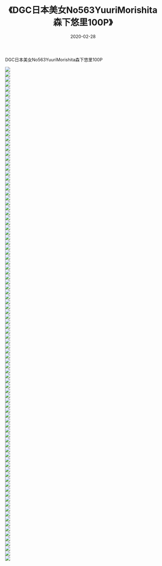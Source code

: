 ﻿---
layout: post
title:  《DGC日本美女No563YuuriMorishita森下悠里100P》
date:   2020-02-28
img: http://pic.660000.xyz/1:/性感/2020/DGC日本美女No563YuuriMorishita森下悠里100P/000.jpg
categories: [美女, 清纯, 唯美]
---

DGC日本美女No563YuuriMorishita森下悠里100P

  ![](http://pic.660000.xyz/1:/性感/2020/DGC日本美女No563YuuriMorishita森下悠里100P/001.jpg) <br> ![](http://pic.660000.xyz/1:/性感/2020/DGC日本美女No563YuuriMorishita森下悠里100P/002.jpg) <br> ![](http://pic.660000.xyz/1:/性感/2020/DGC日本美女No563YuuriMorishita森下悠里100P/003.jpg) <br> ![](http://pic.660000.xyz/1:/性感/2020/DGC日本美女No563YuuriMorishita森下悠里100P/004.jpg) <br> ![](http://pic.660000.xyz/1:/性感/2020/DGC日本美女No563YuuriMorishita森下悠里100P/005.jpg) <br> ![](http://pic.660000.xyz/1:/性感/2020/DGC日本美女No563YuuriMorishita森下悠里100P/006.jpg) <br> ![](http://pic.660000.xyz/1:/性感/2020/DGC日本美女No563YuuriMorishita森下悠里100P/007.jpg) <br> ![](http://pic.660000.xyz/1:/性感/2020/DGC日本美女No563YuuriMorishita森下悠里100P/008.jpg) <br> ![](http://pic.660000.xyz/1:/性感/2020/DGC日本美女No563YuuriMorishita森下悠里100P/009.jpg) <br> ![](http://pic.660000.xyz/1:/性感/2020/DGC日本美女No563YuuriMorishita森下悠里100P/010.jpg) <br> ![](http://pic.660000.xyz/1:/性感/2020/DGC日本美女No563YuuriMorishita森下悠里100P/011.jpg) <br> ![](http://pic.660000.xyz/1:/性感/2020/DGC日本美女No563YuuriMorishita森下悠里100P/012.jpg) <br> ![](http://pic.660000.xyz/1:/性感/2020/DGC日本美女No563YuuriMorishita森下悠里100P/013.jpg) <br> ![](http://pic.660000.xyz/1:/性感/2020/DGC日本美女No563YuuriMorishita森下悠里100P/014.jpg) <br> ![](http://pic.660000.xyz/1:/性感/2020/DGC日本美女No563YuuriMorishita森下悠里100P/015.jpg) <br> ![](http://pic.660000.xyz/1:/性感/2020/DGC日本美女No563YuuriMorishita森下悠里100P/016.jpg) <br> ![](http://pic.660000.xyz/1:/性感/2020/DGC日本美女No563YuuriMorishita森下悠里100P/017.jpg) <br> ![](http://pic.660000.xyz/1:/性感/2020/DGC日本美女No563YuuriMorishita森下悠里100P/018.jpg) <br> ![](http://pic.660000.xyz/1:/性感/2020/DGC日本美女No563YuuriMorishita森下悠里100P/019.jpg) <br> ![](http://pic.660000.xyz/1:/性感/2020/DGC日本美女No563YuuriMorishita森下悠里100P/020.jpg) <br> ![](http://pic.660000.xyz/1:/性感/2020/DGC日本美女No563YuuriMorishita森下悠里100P/021.jpg) <br> ![](http://pic.660000.xyz/1:/性感/2020/DGC日本美女No563YuuriMorishita森下悠里100P/022.jpg) <br> ![](http://pic.660000.xyz/1:/性感/2020/DGC日本美女No563YuuriMorishita森下悠里100P/023.jpg) <br> ![](http://pic.660000.xyz/1:/性感/2020/DGC日本美女No563YuuriMorishita森下悠里100P/024.jpg) <br> ![](http://pic.660000.xyz/1:/性感/2020/DGC日本美女No563YuuriMorishita森下悠里100P/025.jpg) <br> ![](http://pic.660000.xyz/1:/性感/2020/DGC日本美女No563YuuriMorishita森下悠里100P/026.jpg) <br> ![](http://pic.660000.xyz/1:/性感/2020/DGC日本美女No563YuuriMorishita森下悠里100P/027.jpg) <br> ![](http://pic.660000.xyz/1:/性感/2020/DGC日本美女No563YuuriMorishita森下悠里100P/028.jpg) <br> ![](http://pic.660000.xyz/1:/性感/2020/DGC日本美女No563YuuriMorishita森下悠里100P/029.jpg) <br> ![](http://pic.660000.xyz/1:/性感/2020/DGC日本美女No563YuuriMorishita森下悠里100P/030.jpg) <br> ![](http://pic.660000.xyz/1:/性感/2020/DGC日本美女No563YuuriMorishita森下悠里100P/031.jpg) <br> ![](http://pic.660000.xyz/1:/性感/2020/DGC日本美女No563YuuriMorishita森下悠里100P/032.jpg) <br> ![](http://pic.660000.xyz/1:/性感/2020/DGC日本美女No563YuuriMorishita森下悠里100P/033.jpg) <br> ![](http://pic.660000.xyz/1:/性感/2020/DGC日本美女No563YuuriMorishita森下悠里100P/034.jpg) <br> ![](http://pic.660000.xyz/1:/性感/2020/DGC日本美女No563YuuriMorishita森下悠里100P/035.jpg) <br> ![](http://pic.660000.xyz/1:/性感/2020/DGC日本美女No563YuuriMorishita森下悠里100P/036.jpg) <br> ![](http://pic.660000.xyz/1:/性感/2020/DGC日本美女No563YuuriMorishita森下悠里100P/037.jpg) <br> ![](http://pic.660000.xyz/1:/性感/2020/DGC日本美女No563YuuriMorishita森下悠里100P/038.jpg) <br> ![](http://pic.660000.xyz/1:/性感/2020/DGC日本美女No563YuuriMorishita森下悠里100P/039.jpg) <br> ![](http://pic.660000.xyz/1:/性感/2020/DGC日本美女No563YuuriMorishita森下悠里100P/040.jpg) <br> ![](http://pic.660000.xyz/1:/性感/2020/DGC日本美女No563YuuriMorishita森下悠里100P/041.jpg) <br> ![](http://pic.660000.xyz/1:/性感/2020/DGC日本美女No563YuuriMorishita森下悠里100P/042.jpg) <br> ![](http://pic.660000.xyz/1:/性感/2020/DGC日本美女No563YuuriMorishita森下悠里100P/043.jpg) <br> ![](http://pic.660000.xyz/1:/性感/2020/DGC日本美女No563YuuriMorishita森下悠里100P/044.jpg) <br> ![](http://pic.660000.xyz/1:/性感/2020/DGC日本美女No563YuuriMorishita森下悠里100P/045.jpg) <br> ![](http://pic.660000.xyz/1:/性感/2020/DGC日本美女No563YuuriMorishita森下悠里100P/046.jpg) <br> ![](http://pic.660000.xyz/1:/性感/2020/DGC日本美女No563YuuriMorishita森下悠里100P/047.jpg) <br> ![](http://pic.660000.xyz/1:/性感/2020/DGC日本美女No563YuuriMorishita森下悠里100P/048.jpg) <br> ![](http://pic.660000.xyz/1:/性感/2020/DGC日本美女No563YuuriMorishita森下悠里100P/049.jpg) <br> ![](http://pic.660000.xyz/1:/性感/2020/DGC日本美女No563YuuriMorishita森下悠里100P/050.jpg) <br> ![](http://pic.660000.xyz/1:/性感/2020/DGC日本美女No563YuuriMorishita森下悠里100P/051.jpg) <br> ![](http://pic.660000.xyz/1:/性感/2020/DGC日本美女No563YuuriMorishita森下悠里100P/052.jpg) <br> ![](http://pic.660000.xyz/1:/性感/2020/DGC日本美女No563YuuriMorishita森下悠里100P/053.jpg) <br> ![](http://pic.660000.xyz/1:/性感/2020/DGC日本美女No563YuuriMorishita森下悠里100P/054.jpg) <br> ![](http://pic.660000.xyz/1:/性感/2020/DGC日本美女No563YuuriMorishita森下悠里100P/055.jpg) <br> ![](http://pic.660000.xyz/1:/性感/2020/DGC日本美女No563YuuriMorishita森下悠里100P/056.jpg) <br> ![](http://pic.660000.xyz/1:/性感/2020/DGC日本美女No563YuuriMorishita森下悠里100P/057.jpg) <br> ![](http://pic.660000.xyz/1:/性感/2020/DGC日本美女No563YuuriMorishita森下悠里100P/058.jpg) <br> ![](http://pic.660000.xyz/1:/性感/2020/DGC日本美女No563YuuriMorishita森下悠里100P/059.jpg) <br> ![](http://pic.660000.xyz/1:/性感/2020/DGC日本美女No563YuuriMorishita森下悠里100P/060.jpg) <br> ![](http://pic.660000.xyz/1:/性感/2020/DGC日本美女No563YuuriMorishita森下悠里100P/061.jpg) <br> ![](http://pic.660000.xyz/1:/性感/2020/DGC日本美女No563YuuriMorishita森下悠里100P/062.jpg) <br> ![](http://pic.660000.xyz/1:/性感/2020/DGC日本美女No563YuuriMorishita森下悠里100P/063.jpg) <br> ![](http://pic.660000.xyz/1:/性感/2020/DGC日本美女No563YuuriMorishita森下悠里100P/064.jpg) <br> ![](http://pic.660000.xyz/1:/性感/2020/DGC日本美女No563YuuriMorishita森下悠里100P/065.jpg) <br> ![](http://pic.660000.xyz/1:/性感/2020/DGC日本美女No563YuuriMorishita森下悠里100P/066.jpg) <br> ![](http://pic.660000.xyz/1:/性感/2020/DGC日本美女No563YuuriMorishita森下悠里100P/067.jpg) <br> ![](http://pic.660000.xyz/1:/性感/2020/DGC日本美女No563YuuriMorishita森下悠里100P/068.jpg) <br> ![](http://pic.660000.xyz/1:/性感/2020/DGC日本美女No563YuuriMorishita森下悠里100P/069.jpg) <br> ![](http://pic.660000.xyz/1:/性感/2020/DGC日本美女No563YuuriMorishita森下悠里100P/070.jpg) <br> ![](http://pic.660000.xyz/1:/性感/2020/DGC日本美女No563YuuriMorishita森下悠里100P/071.jpg) <br> ![](http://pic.660000.xyz/1:/性感/2020/DGC日本美女No563YuuriMorishita森下悠里100P/072.jpg) <br> ![](http://pic.660000.xyz/1:/性感/2020/DGC日本美女No563YuuriMorishita森下悠里100P/073.jpg) <br> ![](http://pic.660000.xyz/1:/性感/2020/DGC日本美女No563YuuriMorishita森下悠里100P/074.jpg) <br> ![](http://pic.660000.xyz/1:/性感/2020/DGC日本美女No563YuuriMorishita森下悠里100P/075.jpg) <br> ![](http://pic.660000.xyz/1:/性感/2020/DGC日本美女No563YuuriMorishita森下悠里100P/076.jpg) <br> ![](http://pic.660000.xyz/1:/性感/2020/DGC日本美女No563YuuriMorishita森下悠里100P/077.jpg) <br> ![](http://pic.660000.xyz/1:/性感/2020/DGC日本美女No563YuuriMorishita森下悠里100P/078.jpg) <br> ![](http://pic.660000.xyz/1:/性感/2020/DGC日本美女No563YuuriMorishita森下悠里100P/079.jpg) <br> ![](http://pic.660000.xyz/1:/性感/2020/DGC日本美女No563YuuriMorishita森下悠里100P/080.jpg) <br> ![](http://pic.660000.xyz/1:/性感/2020/DGC日本美女No563YuuriMorishita森下悠里100P/081.jpg) <br> ![](http://pic.660000.xyz/1:/性感/2020/DGC日本美女No563YuuriMorishita森下悠里100P/082.jpg) <br> ![](http://pic.660000.xyz/1:/性感/2020/DGC日本美女No563YuuriMorishita森下悠里100P/083.jpg) <br> ![](http://pic.660000.xyz/1:/性感/2020/DGC日本美女No563YuuriMorishita森下悠里100P/084.jpg) <br> ![](http://pic.660000.xyz/1:/性感/2020/DGC日本美女No563YuuriMorishita森下悠里100P/085.jpg) <br> ![](http://pic.660000.xyz/1:/性感/2020/DGC日本美女No563YuuriMorishita森下悠里100P/086.jpg) <br> ![](http://pic.660000.xyz/1:/性感/2020/DGC日本美女No563YuuriMorishita森下悠里100P/087.jpg) <br> ![](http://pic.660000.xyz/1:/性感/2020/DGC日本美女No563YuuriMorishita森下悠里100P/088.jpg) <br> ![](http://pic.660000.xyz/1:/性感/2020/DGC日本美女No563YuuriMorishita森下悠里100P/089.jpg) <br> ![](http://pic.660000.xyz/1:/性感/2020/DGC日本美女No563YuuriMorishita森下悠里100P/090.jpg) <br> ![](http://pic.660000.xyz/1:/性感/2020/DGC日本美女No563YuuriMorishita森下悠里100P/091.jpg) <br> ![](http://pic.660000.xyz/1:/性感/2020/DGC日本美女No563YuuriMorishita森下悠里100P/092.jpg) <br> ![](http://pic.660000.xyz/1:/性感/2020/DGC日本美女No563YuuriMorishita森下悠里100P/093.jpg) <br> ![](http://pic.660000.xyz/1:/性感/2020/DGC日本美女No563YuuriMorishita森下悠里100P/094.jpg) <br> ![](http://pic.660000.xyz/1:/性感/2020/DGC日本美女No563YuuriMorishita森下悠里100P/095.jpg) <br> ![](http://pic.660000.xyz/1:/性感/2020/DGC日本美女No563YuuriMorishita森下悠里100P/096.jpg) <br> ![](http://pic.660000.xyz/1:/性感/2020/DGC日本美女No563YuuriMorishita森下悠里100P/097.jpg) <br> ![](http://pic.660000.xyz/1:/性感/2020/DGC日本美女No563YuuriMorishita森下悠里100P/098.jpg) <br> ![](http://pic.660000.xyz/1:/性感/2020/DGC日本美女No563YuuriMorishita森下悠里100P/099.jpg) <br> ![](http://pic.660000.xyz/1:/性感/2020/DGC日本美女No563YuuriMorishita森下悠里100P/100.jpg) <br>